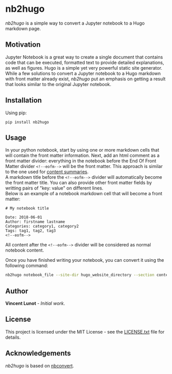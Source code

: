 # nb2hugo

*nb2hugo* is a simple way to convert a Jupyter notebook to a Hugo markdown page.


## Motivation

Jupyter Notebook is a great way to create a single document that contains code that can be executed, formatted text to provide detailed explanations, as well as figures. Hugo is a simple yet very powerful static site generator. While a few solutions to convert a Jupyter notebook to a Hugo markdown with front matter already exist, *nb2hugo* put an emphasis on getting a result that looks similar to the original Jupyter notebook.


## Installation

Using pip:
```
pip install nb2hugo
```


## Usage

In your python notebook, start by using one or more markdown cells that will contain the front matter information. Next, add an html comment as a front matter divider: everything in the notebook before the End Of Front Matter divider `<!--eofm-->` will be the front matter. This approach is similar to the one used for [content summaries](https://gohugo.io/content-management/summaries/).  
A markdown title before the `<!--eofm-->` divider will automatically become the front matter title. You can also provide other front matter fields by writting pairs of "key: value" on different lines.  
Below is an example of a notebook markdown cell that will become a front matter:

```text
# My notebook title

Date: 2018-06-01  
Author: firstname lastname  
Categories: category1, category2  
Tags: tag1, tag2, tag3  
<!--eofm-->
```

All content after the `<!--eofm-->` divider will be considered as normal notebook content.

Once you have finished writing your notebook, you can convert it using the following command:

```bash
nb2hugo notebook_file --site-dir hugo_website_directory --section content_section
```


## Author

**Vincent Lunot** - *Initial work*.


## License

This project is licensed under the MIT License - see the [LICENSE.txt](LICENSE.txt) file for details.


## Acknowledgements

*nb2hugo* is based on [nbconvert](https://github.com/jupyter/nbconvert).
